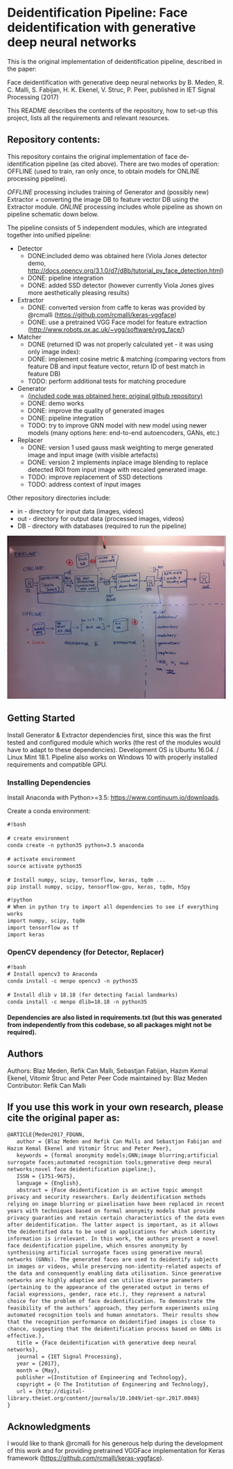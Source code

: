 # Deidentification Pipeline: Face deidentification with generative deep neural networks #

This is the original implementation of deidentification pipeline, described in the paper:

Face deidentification with generative deep neural networks by B. Meden, R. C. Malli, S. Fabijan, H. K. Ekenel, V. Struc, P. Peer, published in IET Signal Processing (2017)

This README describes the contents of the repository, how to set-up this project, lists all the requirements and relevant resources.

## Repository contents: ##

This repository contains the original implementation of face de-identification pipeline (as cited above). There are two modes of operation: OFFLINE (used to train, ran only once, to obtain models for ONLINE processing pipeline).

*OFFLINE* processing includes training of Generator and (possibly new) Extractor + converting the image DB to feature vector DB using the Extractor module.
*ONLINE* processing includes whole pipeline as shown on pipeline schematic down below.

The pipeline consists of 5 independent modules, which are integrated together into unified pipeline:

* Detector
    + DONE:included demo was obtained here (Viola Jones detector demo, http://docs.opencv.org/3.1.0/d7/d8b/tutorial_py_face_detection.html)
    + DONE: pipeline integration
    + DONE: added SSD detector (however currently Viola Jones gives more aesthetically pleasing results)
* Extractor
    + DONE: converted version from caffe to keras was provided by @rcmalli (https://github.com/rcmalli/keras-vggface)
    + DONE: use a pretrained VGG Face model for feature extraction (http://www.robots.ox.ac.uk/~vgg/software/vgg_face/)
* Matcher
    + DONE (returned ID was not properly calculated yet - it was using only image index):
    + DONE: implement cosine metric & matching (comparing vectors from feature DB and input feature vector, return ID of best match in feature DB)
    + TODO: perform additional tests for matching procedure
* Generator 
    + [(included code was obtained here: original github repository)](https://github.com/zo7/deconvfaces)
    + DONE: demo works
    + DONE: improve the quality of generated images
    + DONE: pipeline integration
    - TODO: try to improve GNN model with new model using newer models (many options here: end-to-end autoencoders, GANs, etc.)
* Replacer
    + DONE: version 1 used gauss mask weighting to merge generated image and input image (with visible artefacts)
    + DONE: version 2 implements inplace image blending to replace detected ROI from input image with rescaled generated image.
    - TODO: improve replacement of SSD detections
    - TODO: address context of input images

Other repository directories include:
* in - directory for input data (images, videos)
* out - directory for output data (processed images, videos)
* DB - directory with databases (required to run the pipeline)

![The pipeline schematic](docs/pipeline-scheme.jpg)

## Getting Started ##

Install Generator & Extractor dependencies first, since this was the first tested and configured module which works (the rest of the modules would have to adapt to these dependencies).
Development OS is Ubuntu 16.04. / Linux Mint 18.1. Pipeline also works on Windows 10 with properly installed requirements and compatible GPU.

### Installing Dependencies ###

Install Anaconda with Python>=3.5: https://www.continuum.io/downloads.

Create a conda environment:
```
#!bash

# create environment
conda create -n python35 python=3.5 anaconda

# activate environment
source activate python35

# Install numpy, scipy, tensorflow, keras, tqdm ...
pip install numpy, scipy, tensorflow-gpu, keras, tqdm, h5py
```
```
#!python
# When in python try to import all dependencies to see if everything works
import numpy, scipy, tqdm
import tensorflow as tf
import keras
```

### OpenCV dependency (for Detector, Replacer) ###

```
#!bash
# Install opencv3 to Anaconda
conda install -c menpo opencv3 -n python35

# Install dlib v 18.18 (for detecting facial landmarks)
conda install -c menpo dlib=18.18 -n python35
```

#### Dependencies are also listed in requirements.txt (but this was generated from independently from this codebase, so all packages might not be required).

## Authors ##

Authors: Blaz Meden, Refik Can Mallı, Sebastjan Fabijan, Hazım Kemal Ekenel, Vitomir Štruc and Peter Peer
Code maintained by: Blaz Meden
Contributor: Refik Can Mallı

## If you use this work in your own research, please cite the original paper as: ##
```
@ARTICLE{Meden2017_FDGNN,
   author = {Blaz Meden and Refik Can Mallı and Sebastjan Fabijan and Hazım Kemal Ekenel and Vitomir Štruc and Peter Peer},
   keywords = {formal anonymity models;GNN;image blurring;artificial surrogate faces;automated recognition tools;generative deep neural networks;novel face deidentification pipeline;},
   ISSN = {1751-9675},
   language = {English},
   abstract = {Face deidentification is an active topic amongst privacy and security researchers. Early deidentification methods relying on image blurring or pixelisation have been replaced in recent years with techniques based on formal anonymity models that provide privacy guaranties and retain certain characteristics of the data even after deidentification. The latter aspect is important, as it allows the deidentified data to be used in applications for which identity information is irrelevant. In this work, the authors present a novel face deidentification pipeline, which ensures anonymity by synthesising artificial surrogate faces using generative neural networks (GNNs). The generated faces are used to deidentify subjects in images or videos, while preserving non-identity-related aspects of the data and consequently enabling data utilisation. Since generative networks are highly adaptive and can utilise diverse parameters (pertaining to the appearance of the generated output in terms of facial expressions, gender, race etc.), they represent a natural choice for the problem of face deidentification. To demonstrate the feasibility of the authors’ approach, they perform experiments using automated recognition tools and human annotators. Their results show that the recognition performance on deidentified images is close to chance, suggesting that the deidentification process based on GNNs is effective.},
   title = {Face deidentification with generative deep neural networks},
   journal = {IET Signal Processing},
   year = {2017},
   month = {May},
   publisher ={Institution of Engineering and Technology},
   copyright = {© The Institution of Engineering and Technology},
   url = {http://digital-library.theiet.org/content/journals/10.1049/iet-spr.2017.0049}
}
```

## Acknowledgments ##

I would like to thank @rcmalli for his generous help during the development of this work and for providing pretrained VGGFace implementation for Keras framework (https://github.com/rcmalli/keras-vggface).
